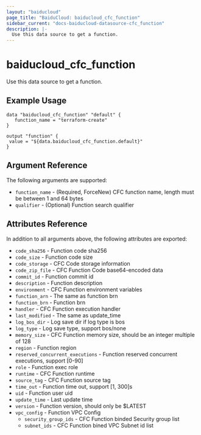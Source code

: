 ```yaml
---
layout: "baiducloud"
page_title: "BaiduCloud: baiducloud_cfc_function"
sidebar_current: "docs-baiducloud-datasource-cfc_function"
description: |-
  Use this data source to get a function.
---
```


# baiducloud_cfc_function

Use this data source to get a function.

## Example Usage

```hcl
data "baiducloud_cfc_function" "default" {
   function_name = "terraform-create"
}

output "function" {
 value = "${data.baiducloud_cfc_function.default}"
}
```

## Argument Reference

The following arguments are supported:

* `function_name` - (Required, ForceNew) CFC function name, length must be between 1 and 64 bytes
* `qualifier` - (Optional) Function search qualifier

## Attributes Reference

In addition to all arguments above, the following attributes are exported:

* `code_sha256` - Function code sha256
* `code_size` - Function code size
* `code_storage` - CFC Code storage information
* `code_zip_file` - CFC Function Code base64-encoded data
* `commit_id` - Function commit id
* `description` - Function description
* `environment` - CFC Function environment variables
* `function_arn` - The same as function brn
* `function_brn` - Function brn
* `handler` - CFC Function execution handler
* `last_modified` - The same as update_time
* `log_bos_dir` - Log save dir if log type is bos
* `log_type` - Log save type, support bos/none
* `memory_size` - CFC Function memory size, should be an integer multiple of 128
* `region` - Function region
* `reserved_concurrent_executions` - Function reserved concurrent executions, support [0-90]
* `role` - Function exec role
* `runtime` - CFC Function runtime
* `source_tag` - CFC Function source tag
* `time_out` - Function time out, support [1, 300]s
* `uid` - Function user uid
* `update_time` - Last update time
* `version` - Function version, should only be $LATEST
* `vpc_config` - Function VPC Config
  * `security_group_ids` - CFC Function binded Security group list
  * `subnet_ids` - CFC Function bined VPC Subnet id list


